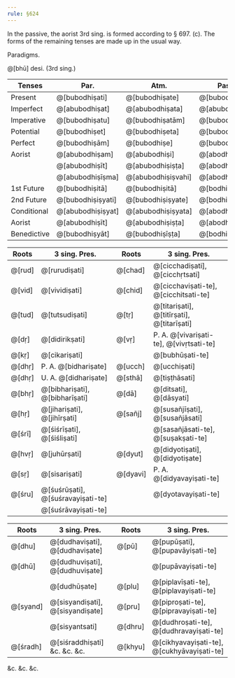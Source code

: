```yaml
---
rule: §624
---
```


In the passive, the aorist 3rd sing. is formed according to § 697. (c). The forms of the remaining tenses are made up in the usual way.

Paradigms.

@[bhū] desi. (3rd sing.)

| Tenses | Par. | Atm. | Passive |
|--------|------|------|---------|
| Present | @[bubodhiṣati] | @[bubodhiṣate] | @[bubodhiṣyate] |
| Imperfect | @[abubodhiṣat] | @[abubodhiṣata] | @[abubodhiṣyata] |
| Imperative | @[bubodhiṣatu] | @[bubodhiṣatām] | @[bubodhiṣyatām] |
| Potential | @[bubodhiṣet] | @[bubodhiṣeta] | @[bubodhiṣyeta] |
| Perfect | @[bubodhiṣām] | @[bubodhiṣe] | @[bubodhiṣe] |
| Aorist | @[abubodhiṣam] | @[abubodhiṣi] | @[abodhiṣi] |
|  | @[abubodhiṣīt] | @[abubodhiṣiṣṭa] | @[abodhiṣi] |
|  | @[abubodhiṣīṣma] | @[abubodhiṣiṣvahi] | @[abodhiṣāmahe] |
| 1st Future | @[bubodhiṣitā] | @[bubodhiṣitā] | @[bodhiṣitā] |
| 2nd Future | @[bubodhiṣiṣyati] | @[bubodhiṣiṣyate] | @[bodhiṣiṣyate] |
| Conditional | @[abubodhiṣiṣyat] | @[abubodhiṣiṣyata] | @[abodhiṣiṣyata] |
| Aorist | @[abubodhiṣīt] | @[abubodhiṣiṣṭa] | @[abodhiṣi] |
| Benedictive | @[bubodhiṣyāt] | @[bubodhiṣīṣṭa] | @[bodhiṣīṣṭa] |

| Roots | 3 sing. Pres. | Roots | 3 sing. Pres. |
|-------|----------------|-------|----------------|
| @[rud] | @[rurudiṣati] | @[chad] | @[cicchadiṣati], @[cicchṛtsati] |
| @[vid] | @[vividiṣati] | @[chid] | @[cicchaviṣati-te], @[cicchitsati-te] |
| @[tud] | @[tutsudiṣati] | @[tṛ] | @[titariṣati], @[titīrṣati], @[titarīṣati] |
| @[dṛ] | @[didirikṣati] | @[vṛ] | P. A. @[vivariṣati-te], @[vivṛtsati-te] |
| @[kṛ] | @[cikariṣati] | | @[bubhūṣati-te] |
| @[dhṛ] | P. A. @[bidhariṣate] | @[ucch] | @[ucchiṣati] |
| @[dhṛ] | U. A. @[didhariṣate] | @[sthā] | @[tiṣṭhāsati] |
| @[bhṛ] | @[bibhariṣati], @[bibharīṣati] | @[dā] | @[ditsati], @[dāsyati] |
| @[hṛ] | @[jihariṣati], @[jihīrṣati] | @[sañj] | @[susañjīṣati], @[susañjāsati] |
| @[śrī] | @[śiśrīṣati], @[śiśliṣati] | | @[sasañjāsati-te], @[suṣakṣati-te] |
| @[hvṛ] | @[juhūrṣati] | @[dyut] | @[didyotiṣati], @[didyotiṣate] |
| @[sṛ] | @[sisariṣati] | @[dyavi] | P. A. @[didyavayiṣati-te] |
| @[śru] | @[śuśrūṣati], @[śuśravayiṣati-te] | | @[dyotavayiṣati-te] |
| | @[śuśrāvayiṣati-te] | |  |

| Roots | 3 sing. Pres. | Roots | 3 sing. Pres. |
|-------|----------------|-------|----------------|
| @[dhu] | @[dudhaviṣati], @[dudhaviṣate] | @[pū] | @[pupūṣati], @[pupavāyiṣati-te] |
| @[dhū] | @[dudhuviṣati], @[dudhuviṣate] | | @[pupāvayiṣati-te] |
| | @[dudhūṣate] | @[plu] | @[piplavīṣati-te], @[piplavayiṣati-te] |
| @[syand] | @[sisyandiṣati], @[sisyandiṣate] | @[pru] | @[piproṣati-te], @[pipravayiṣati-te] |
| | @[sisyantsati] | @[dhru] | @[dudhroṣati-te], @[dudhravayiṣati-te] |
| @[śradh] | @[siśraddhiṣati] &c. &c. &c. | @[khyu] | @[cikhyavayiṣati-te], @[cukhyāvayiṣati-te] |

&c. &c. &c.